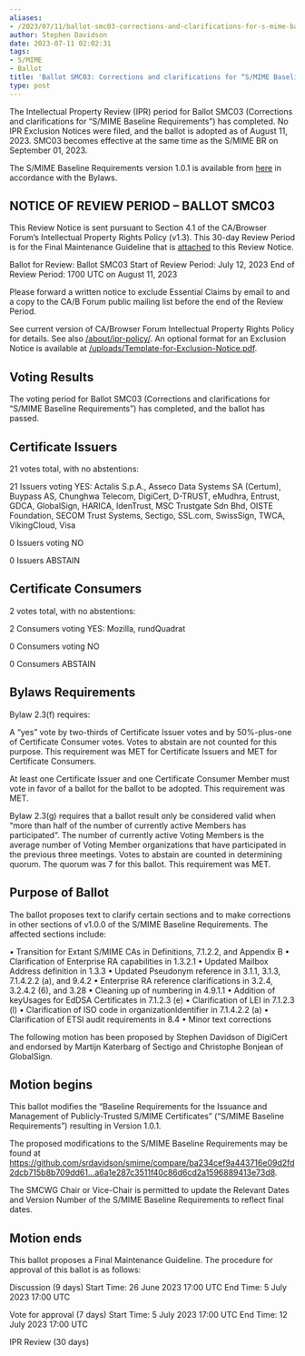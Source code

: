 ```yaml
---
aliases:
- /2023/07/11/ballot-smc03-corrections-and-clarifications-for-s-mime-baseline-requirements/
author: Stephen Davidson
date: 2023-07-11 02:02:31
tags:
- S/MIME
- Ballot
title: 'Ballot SMC03: Corrections and clarifications for “S/MIME Baseline Requirements”'
type: post
---
```


The Intellectual Property Review (IPR) period for Ballot SMC03 (Corrections and clarifications for “S/MIME Baseline Requirements”) has completed. No IPR Exclusion Notices were filed, and the ballot is adopted as of August 11, 2023. SMC03 becomes effective at the same time as the S/MIME BR on September 01, 2023.

The S/MIME Baseline Requirements version 1.0.1 is available from [here][1] in accordance with the Bylaws.

## NOTICE OF REVIEW PERIOD – BALLOT SMC03

This Review Notice is sent pursuant to Section 4.1 of the CA/Browser Forum’s Intellectual Property Rights Policy (v1.3). This 30-day Review Period is for the Final Maintenance Guideline that is [attached][2] to this Review Notice.

Ballot for Review: Ballot SMC03
Start of Review Period: July 12, 2023
End of Review Period: 1700 UTC on August 11, 2023

Please forward a written notice to exclude Essential Claims by email to and a copy to the CA/B Forum public mailing list before the end of the Review Period.

See current version of CA/Browser Forum Intellectual Property Rights Policy for details. See also [/about/ipr-policy/](/about/ipr-policy/). An optional format for an Exclusion Notice is available at [/uploads/Template-for-Exclusion-Notice.pdf](/uploads/Template-for-Exclusion-Notice.pdf).

## Voting Results

The voting period for Ballot SMC03 (Corrections and clarifications for “S/MIME Baseline Requirements”) has completed, and the ballot has passed.

## Certificate Issuers

21 votes total, with no abstentions:

21 Issuers voting YES: Actalis S.p.A., Asseco Data Systems SA (Certum), Buypass AS, Chunghwa Telecom, DigiCert, D-TRUST, eMudhra, Entrust, GDCA, GlobalSign, HARICA, IdenTrust, MSC Trustgate Sdn Bhd, OISTE Foundation, SECOM Trust Systems, Sectigo, SSL.com, SwissSign, TWCA, VikingCloud, Visa

0 Issuers voting NO

0 Issuers ABSTAIN

## Certificate Consumers

2 votes total, with no abstentions:

2 Consumers voting YES: Mozilla, rundQuadrat

0 Consumers voting NO

0 Consumers ABSTAIN

## Bylaws Requirements

Bylaw 2.3(f) requires:

A “yes” vote by two-thirds of Certificate Issuer votes and by 50%-plus-one of Certificate Consumer votes. Votes to abstain are not counted for this purpose. This requirement was MET for Certificate Issuers and MET for Certificate Consumers.

At least one Certificate Issuer and one Certificate Consumer Member must vote in favor of a ballot for the ballot to be adopted. This requirement was MET.

Bylaw 2.3(g) requires that a ballot result only be considered valid when “more than half of the number of currently active Members has participated”. The number of currently active Voting Members is the average number of Voting Member organizations that have participated in the previous three meetings. Votes to abstain are counted in determining quorum. The quorum was 7 for this ballot. This requirement was MET.

## Purpose of Ballot

The ballot proposes text to clarify certain sections and to make corrections in other sections of v1.0.0 of the S/MIME Baseline Requirements. The affected sections include:

• Transition for Extant S/MIME CAs in Definitions, 7.1.2.2, and Appendix B
• Clarification of Enterprise RA capabilities in 1.3.2.1
• Updated Mailbox Address definition in 1.3.3
• Updated Pseudonym reference in 3.1.1, 3.1.3, 7.1.4.2.2 (a), and 9.4.2
• Enterprise RA reference clarifications in 3.2.4, 3.2.4.2 (6), and 3.28
• Cleaning up of numbering in 4.9.1.1
• Addition of keyUsages for EdDSA Certificates in 7.1.2.3 (e)
• Clarification of LEI in 7.1.2.3 (l)
• Clarification of ISO code in organizationIdentifier in 7.1.4.2.2 (a)
• Clarification of ETSI audit requirements in 8.4
• Minor text corrections

The following motion has been proposed by Stephen Davidson of DigiCert and endorsed by Martijn Katerbarg of Sectigo and Christophe Bonjean of GlobalSign.

## Motion begins

This ballot modifies the “Baseline Requirements for the Issuance and Management of Publicly-Trusted S/MIME Certificates” (“S/MIME Baseline Requirements”) resulting in Version 1.0.1.

The proposed modifications to the S/MIME Baseline Requirements may be found at https://github.com/srdavidson/smime/compare/ba234cef9a443716e09d2fd2dcb715b8b709dd61…a6a1e287c3511f40c86d6cd2a1596889413e73d8.

The SMCWG Chair or Vice-Chair is permitted to update the Relevant Dates and Version Number of the S/MIME Baseline Requirements to reflect final dates.

## Motion ends

This ballot proposes a Final Maintenance Guideline. The procedure for approval of this ballot is as follows:

Discussion (9 days)
Start Time: 26 June 2023 17:00 UTC
End Time: 5 July 2023 17:00 UTC

Vote for approval (7 days)
Start Time: 5 July 2023 17:00 UTC
End Time: 12 July 2023 17:00 UTC

IPR Review (30 days)

[1]: /working-groups/smime/documents/
[2]: /uploads/SBR_SMC03_IPR.pdf